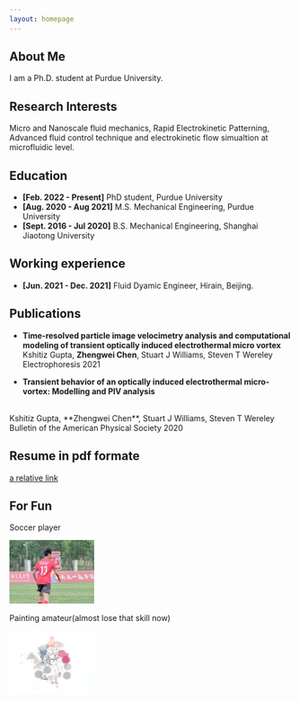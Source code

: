 ```yaml
---
layout: homepage
---
```


## About Me

I am a Ph.D. student at Purdue University.

## Research Interests
Micro and Nanoscale fluid mechanics, Rapid Electrokinetic Patterning, Advanced fluid control technique and electrokinetic flow simualtion at microfluidic level. 

## Education

- **[Feb. 2022 - Present]** PhD student, Purdue University 
- **[Aug. 2020 - Aug 2021]** M.S. Mechanical Engineering, Purdue University
- **[Sept. 2016 - Jul 2020]** B.S. Mechanical Engineering, Shanghai Jiaotong University
 
## Working experience

- **[Jun. 2021 - Dec. 2021]** Fluid Dyamic Engineer, Hirain, Beijing.  

## Publications

- **Time‐resolved particle image velocimetry analysis and computational modeling of transient optically induced electrothermal micro vortex**
  <br>
Kshitiz Gupta, **Zhengwei Chen**, Stuart J Williams, Steven T Wereley
  <br>
 Electrophoresis 2021
 
 - **Transient behavior of an optically induced electrothermal micro-vortex: Modelling and PIV analysis**
  <br>
Kshitiz Gupta, **Zhengwei Chen**, Stuart J Williams, Steven T Wereley
  <br>
Bulletin of the American Physical Society 2020

## Resume in pdf formate

[a relative link](./assets/img/zhengweichen_resume.pdf)


## For Fun

Soccer player

<img src="./assets/img/soccer.jpg" width="30%">

Painting amateur(almost lose that skill now)

<img src="./assets/img/taylor.jpg" width="30%">
